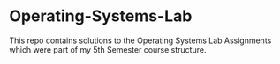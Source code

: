 # Operating-Systems-Lab

This repo contains solutions to the Operating Systems Lab Assignments which were part of my 5th Semester course structure.

